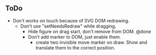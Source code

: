 ## ToDo

- Don't works on touch because of SVG DOM redrawing.
    - Don't use "setNeedsRedraw" while dragging.
        - Hide figure on drag start, don't remove from DOM. @done
        - Don't add marker to DOM, just enable them.
            - create two invisible move marker on draw. Show and translate them to the correct position.